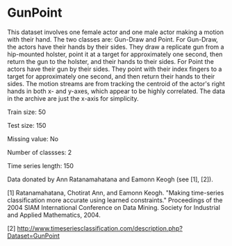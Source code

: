 # GunPoint

This dataset involves one female actor and one male actor making a motion with their hand. The two classes are: Gun-Draw and Point. For Gun-Draw, the actors have their hands by their sides. They draw a replicate gun from a hip-mounted holster, point it at a target for approximately one second, then return the gun to the holster, and their hands to their sides. For Point the actors have their gun by their sides. They point with their index fingers to a target for approximately one second, and then return their hands to their sides. The motion streams are from tracking the centroid of the actor's right hands in both x- and y-axes, which appear to be highly correlated. The data in the archive are just the x-axis for simplicity. 

Train size: 50

Test size: 150

Missing value: No

Number of classses: 2

Time series length: 150

Data donated by Ann Ratanamahatana and Eamonn Keogh (see [1], [2]).

[1] Ratanamahatana, Chotirat Ann, and Eamonn Keogh. "Making time-series classification more accurate using learned constraints." Proceedings of the 2004 SIAM International Conference on Data Mining. Society for Industrial and Applied Mathematics, 2004.

[2] http://www.timeseriesclassification.com/description.php?Dataset=GunPoint